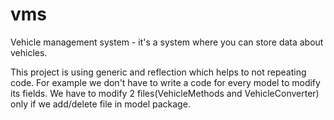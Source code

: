 # vms
Vehicle management system - it's a system where you can store data about vehicles. 

This project is using generic and reflection which helps to not repeating code. For example we don't have to write a code for every model to modify its fields. We have to modify 2 files(VehicleMethods and VehicleConverter) only if we add/delete file in model package.
